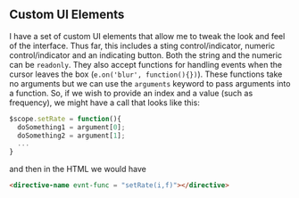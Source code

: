 ## Custom UI Elements

I have a set of custom UI elements that allow me to tweak the look and feel of the interface.  Thus far, this includes a sting control/indicator, numeric control/indicator and an indicating button.  Both the string and the numeric can be ``readonly``.  They also accept functions for handling events when the cursor leaves the box (``e.on('blur', function(){})``).  These functions take no arguments but we can use the ``arguments`` keyword to pass arguments into a function.  So, if we wish to provide an index and a value (such as frequency), we might have a call that looks like this:

```javascript
$scope.setRate = function(){
  doSomething1 = argument[0];
  doSomething2 = argument[1];
  ...
}
```

and then in the HTML we would have 

```html
<directive-name evnt-func = "setRate(i,f)"></directive>
``` 
```
